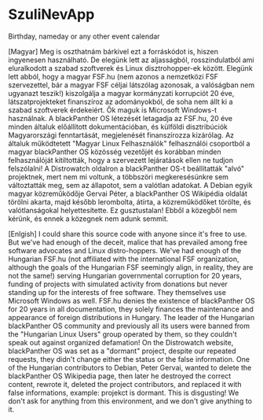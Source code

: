 # SzuliNevApp
Birthday, nameday or any other event calendar 

[Magyar] 
Meg is oszthatnám bárkivel ezt a forráskódot is, hiszen ingyenesen használható. De elegünk lett az aljasságból, rosszindulatból ami eluralkodott a szabad szoftverek és Linux disztrohopper-ek  között. Elegünk lett abból, hogy a magyar FSF.hu (nem azonos a nemzetközi FSF szervezettel, bár a magyar FSF céljai látszólag azonosak, a valóságban nem ugyanazt teszik!) kiszolgálja a magyar kormányzati korrupciót 20 éve, látszatprojekteket finanszíroz az adományokból, de soha nem állt ki a szabad szoftverek érdekeiért. Ők maguk is Microsoft Windows-t használnak. A blackPanther OS létezését letagadja az FSF.hu,  20 éve minden általuk előállított dokumentációban, és külföldi disztribúciók Magyarországi fenntartását, megjelenését finanszírozza kizárólag. Az általuk működtetett "Magyar Linux Felhasználók" felhasználói csoportból a magyar blackPanther OS közösség vezetőjét és korábban minden felhasználóját kitiltották, hogy a szervezett lejáratások ellen ne tudjon felszólalni! A Distrowatch oldalron a blackPanther OS-t beállítatták "alvó" projektnek, mert nem mi voltunk, a többszöri megkeresésünkre sem változtatták meg, sem az állapotot, sem a valótlan adatokat. A Debian egyik magyar közreműködője Gervai Péter, a blackPanther OS Wikipédia oldalát törölni akarta, majd később lerombolta, átírta, a közreműködőket törölte, és valótlanságokal helyettesítette. Ez gusztustalan! Ebből a közegből nem kérünk, és ennek a közegnek nem adunk semmit.

[Enlgish]
I could share this source code with anyone since it's free to use. But we've had enough of the deceit, malice that has prevailed among free software advocates and Linux distro-hoppers. We've had enough of the Hungarian FSF.hu (not affiliated with the international FSF organization, although the goals of the Hungarian FSF seemingly align, in reality, they are not the same!) serving Hungarian governmental corruption for 20 years, funding of projects with simulated activity from donations but never standing up for the interests of free software. They themselves use Microsoft Windows as well. FSF.hu denies the existence of blackPanther OS for 20 years in all documentation, they solely finances the maintenance and appearance of foreign distributions in Hungary. The leader of the Hungarian blackPanther OS community and previously all its users were banned from the "Hungarian Linux Users" group operated by them, so they couldn't speak out against organized defamation! On the Distrowatch website, blackPanther OS was set as a "dormant" project, despite our repeated requests, they didn't change either the status or the false information. One of the Hungarian contributors to Debian, Peter Gervai, wanted to delete the blackPanther OS Wikipedia page, then later he destroyed the correct content, rewrote it, deleted the project contributors, and replaced it with false informations, example: projekct is dormant. This is disgusting! We don't ask for anything from this environment, and we don't give anything to it.
